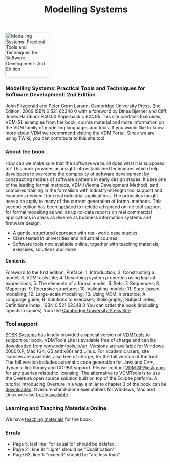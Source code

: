 ﻿---
layout: default
title: Modelling Systems
---


<img src="{{ site.url }}/publications/ms2.jpg" height="140" alt="Modelling Systems: Practical Tools and Techniques for Software Development: 2nd Edition">

### Modelling Systems: Practical Tools and Techniques for Software Development: 2nd Edition

John Fitzgerald and Peter Gorm Larsen, Cambridge University Press, 2nd Edition, 2009 ISBN 0 521 62348 0 with a foreword by Dines Bjørner and Cliff Jones Hardback £40.00 Paperback c £24.95
This site contains Exercises, VDM-SL examples from the book, course material and more information on the VDM family of modelling languages and tools. If you would like to know more about VDM we recommend visiting the VDM Portal. Since we are using TWiki, you can contribute to this site too!

### About the book

How can we make sure that the software we build does what it is supposed to? This book provides an insight into established techniques which help developers to overcome the complexity of software development by constructing models of software systems in early design stages. It uses one of the leading formal methods, VDM (Vienna Development Method), and combines training in the formalism with industry-strength tool support and examples derived from real industrial applications. The principles taught here also apply to many of the current generation of formal methods. This second edition has been updated to include advanced online tool support for formal modelling as well as up-to-date reports on real commercial applications in areas as diverse as business information systems and firmware design.

 * A gentle, structured approach with real-world case studies
 * Class tested in universities and industrial courses
 * Software tools now available online, together with teaching materials, exercises, solutions and more
 
 #### Contents
 
 Foreword to the first edition; Preface; 1. Introduction; 2. Constructing a model; 3. VDMTools Lite; 4. Describing system properties using logical expressions; 5. The elements of a formal model; 6. Sets; 7. Sequences; 8. Mappings; 9. Recursive structures; 10. Validating models; 11. State-based modelling; 12. Large-scale modelling; 13. Using VDM in practice; A. Language guide; B. Solutions to exercises; Bibliography; Subject index; Definitions index. ISBN 0 521 62348 0
You can order the book (including inpection copies) from the [Cambridge University Press Site](http://www.cambridge.org/uk/catalogue/catalogue.asp?isbn=9780521899116)

### Tool support

[SCSK Systems](http://www.csk.com/) has kindly provided a special version of [VDMTools](http://www.vdmbook.com/twiki/bin/view/Main/VdmTools) to support our book. VDMTools Lite is available free of charge and can be downloaded from www.vdmtools.jp/en. Versions are available for Windows 2000/XP, Mac (G4, G5 and x86) and Linux. For academic users, site licenses are available, also free of charge, for the full version of the tool. The full version includes automatic code generation for Java and C++, dynamic link library and CORBA support. Please contact [VDM.SP@csk.com](mailto:VDM.SP@csk.com) for any queries related to licensing.
The alternative to VDMTools is to use the Overture open source solution built on top of the Eclipse platform. A tutorial introducing Overture in a way similar to chapter 3 of the book can be [downloaded](http://www.overturetool.org/twiki/pub/Main/WebHome/VDM++GuideToOverture.pdf). Overture stand-alone executables for Windows, Mac and Linux are also [freely available](https://sourceforge.net/projects/overture/).

### Learning and Teaching Materials Online

We have [teaching materials](http://www.vdmbook.com/twiki/bin/view/Main/MSCourseMaterial) for the book.

### Errata

* Page 5, last line: "or equal to" should be deleted.
* Page 21, line 8: "Light" should be "Qualification"
* Page 63, line 1: "exceed" should be "are less than"
